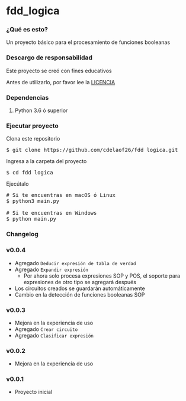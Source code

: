 # fdd_logica

### ¿Qué es esto?

Un proyecto básico para el procesamiento de funciones booleanas

### Descargo de responsabilidad

Este proyecto se creó con fines educativos

Antes de utilizarlo, por favor lee la [LICENCIA](LICENSE)

### Dependencias

1. Python 3.6 ó superior


### Ejecutar proyecto

Clona este repositorio

<pre>
$ git clone https://github.com/cdelaof26/fdd_logica.git
</pre>

Ingresa a la carpeta del proyecto

<pre>
$ cd fdd_logica
</pre>

Ejecútalo

<pre>
# Si te encuentras en macOS ó Linux
$ python3 main.py

# Si te encuentras en Windows
$ python main.py
</pre>


### Changelog

### v0.0.4
- Agregado `Deducir expresión de tabla de verdad`
- Agregado `Expandir expresión`
  - Por ahora solo procesa expresiones SOP y POS, el soporte
    para expresiones de otro tipo se agregará después
- Los circuitos creados se guardarán automáticamente
- Cambio en la detección de funciones booleanas SOP


### v0.0.3

- Mejora en la experiencia de uso
- Agregado `Crear circuito`
- Agregado `Clasificar expresión`


### v0.0.2

- Mejora en la experiencia de uso


### v0.0.1

- Proyecto inicial
